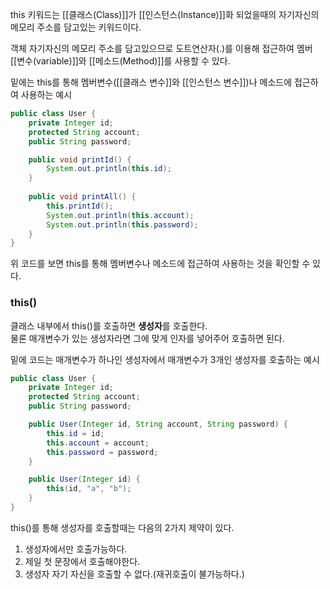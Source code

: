 
this 키워드는 [[클래스(Class)]]가 [[인스턴스(Instance)]]화 되었을때의 자기자신의 메모리 주소를 담고있는 키워드이다.

객체 자기자신의 메모리 주소를 담고있으므로 도트연산자(.)를 이용해 접근하여 멤버 [[변수(variable)]]와 [[메소드(Method)]]를 사용할 수 있다.


밑에는 this를 통해 멤버변수([[클래스 변수]]와 [[인스턴스 변수]])나 메소드에 접근하여 사용하는 예시
```java
public class User {
    private Integer id;
    protected String account;
    public String password;

    public void printId() {
        System.out.println(this.id);
    }
    
    public void printAll() {
        this.printId();
        System.out.println(this.account);
        System.out.println(this.password);
    }
}
```

위 코드를 보면 this를 통해 멤버변수나 메소드에 접근하여 사용하는 것을 확인할 수 있다.

### this()

클래스 내부에서 this()를 호출하면 **생성자**를 호출한다.  
물론 매개변수가 있는 생성자라면 그에 맞게 인자를 넣어주어 호출하면 된다.

밑에 코드는 매개변수가 하나인 생성자에서 매개변수가 3개인 생성자를 호출하는 예시

```java
public class User {
    private Integer id;
    protected String account;
    public String password;

    public User(Integer id, String account, String password) {
        this.id = id;
        this.account = account;
        this.password = password;
    }

    public User(Integer id) {
        this(id, "a", "b");
    }
}
```


this()를 통해 생성자를 호출할때는 다음의 2가지 제약이 있다.  
1. 생성자에서만 호출가능하다.  
2. 제일 첫 문장에서 호출해야한다.  
3. 생성자 자기 자신을 호출할 수 없다.(재귀호출이 불가능하다.)

